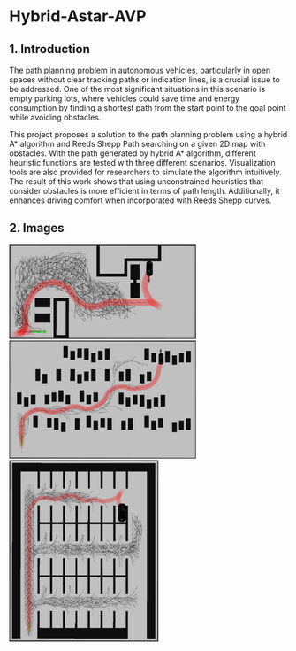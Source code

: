 # Hybrid-Astar-AVP
## 1. Introduction
The path planning problem in autonomous vehicles, particularly in open spaces  without clear tracking paths or indication lines, is a crucial issue to be addressed. One  of the most significant situations in this scenario is empty parking lots, where vehicles  could save time and energy consumption by finding a shortest path from the start  point to the goal point while avoiding obstacles.
 
This project proposes a solution to the path planning problem using a hybrid A*  algorithm and Reeds Shepp Path searching on a given 2D map with obstacles. With  the path generated by hybrid A* algorithm, different heuristic functions are tested  with three different scenarios. Visualization tools are also provided for researchers to  simulate the algorithm intuitively. The result of this work shows that using  unconstrained heuristics that consider obstacles is more efficient in terms of path  length. Additionally, it enhances driving comfort when incorporated with Reeds  Shepp curves.
## 2. Images
<img src="hybrid_astar/imageshow/S1_Con&RS.png" style="zoom: 33%;" />
<img src="hybrid_astar/imageshow/S2_Con&RS.png" style="zoom: 33%;" />
<img src="hybrid_astar/imageshow/S3_Con&RS.png" style="zoom: 33%;" />
